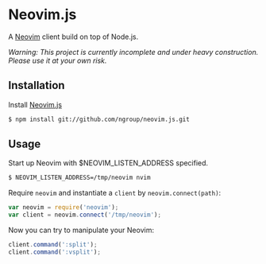 Neovim.js
=========

A [Neovim](https://github.com/neovim/neovim) client build on top of Node.js.

*Warning: This project is currently incomplete and under heavy construction. Please use it at your own risk.*

## Installation

Install [Neovim.js](https://github.com/ngroup/neovim.js)

```sh
$ npm install git://github.com/ngroup/neovim.js.git
```

## Usage

Start up Neovim with $NEOVIM_LISTEN_ADDRESS specified.

```sh
$ NEOVIM_LISTEN_ADDRESS=/tmp/neovim nvim
```

Require `neovim` and instantiate a `client` by `neovim.connect(path)`:

```js
var neovim = require('neovim');
var client = neovim.connect('/tmp/neovim');
```

Now you can try to manipulate your Neovim:

```js
client.command(':split');
client.command(':vsplit');
```
